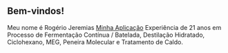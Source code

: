 ##  Bem-vindos!

Meu nome é Rogério Jeremias [Minha Aplicação](https://jeremias.netlify.app/) Experiência de 21 anos em Processo de Fermentação Contínua / Batelada, Destilação Hidratado, Ciclohexano, MEG, Peneira Molecular e Tratamento de Caldo.

